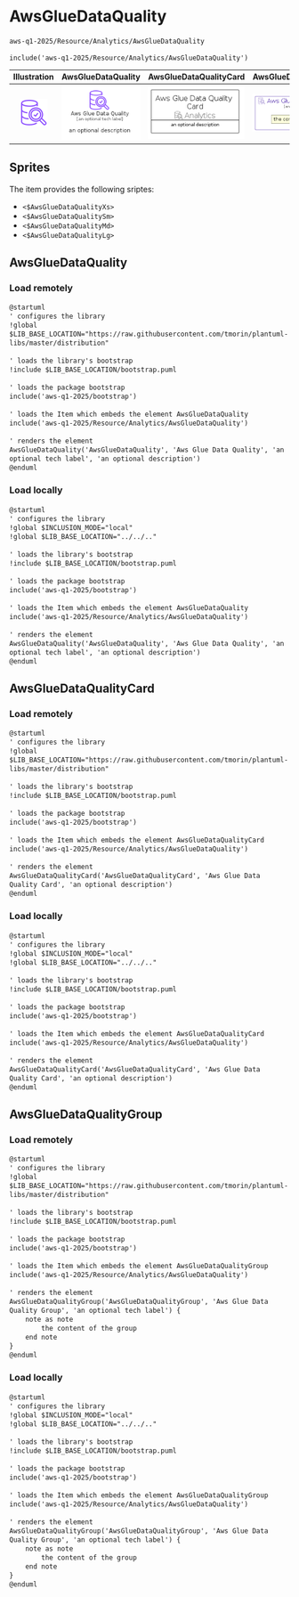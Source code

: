 # AwsGlueDataQuality


```text
aws-q1-2025/Resource/Analytics/AwsGlueDataQuality
```

```text
include('aws-q1-2025/Resource/Analytics/AwsGlueDataQuality')
```



| Illustration | AwsGlueDataQuality | AwsGlueDataQualityCard | AwsGlueDataQualityGroup |
| :---: | :---: | :---: | :---: |
| ![illustration for Illustration](../../../aws-q1-2025/Resource/Analytics/AwsGlueDataQuality.png) | ![illustration for AwsGlueDataQuality](../../../aws-q1-2025/Resource/Analytics/AwsGlueDataQuality.Local.png) | ![illustration for AwsGlueDataQualityCard](../../../aws-q1-2025/Resource/Analytics/AwsGlueDataQualityCard.Local.png) | ![illustration for AwsGlueDataQualityGroup](../../../aws-q1-2025/Resource/Analytics/AwsGlueDataQualityGroup.Local.png) |



## Sprites
The item provides the following sriptes:

- `<$AwsGlueDataQualityXs>`
- `<$AwsGlueDataQualitySm>`
- `<$AwsGlueDataQualityMd>`
- `<$AwsGlueDataQualityLg>`





## AwsGlueDataQuality

### Load remotely
```plantuml
@startuml
' configures the library
!global $LIB_BASE_LOCATION="https://raw.githubusercontent.com/tmorin/plantuml-libs/master/distribution"

' loads the library's bootstrap
!include $LIB_BASE_LOCATION/bootstrap.puml

' loads the package bootstrap
include('aws-q1-2025/bootstrap')

' loads the Item which embeds the element AwsGlueDataQuality
include('aws-q1-2025/Resource/Analytics/AwsGlueDataQuality')

' renders the element
AwsGlueDataQuality('AwsGlueDataQuality', 'Aws Glue Data Quality', 'an optional tech label', 'an optional description')
@enduml
```

### Load locally
```plantuml
@startuml
' configures the library
!global $INCLUSION_MODE="local"
!global $LIB_BASE_LOCATION="../../.."

' loads the library's bootstrap
!include $LIB_BASE_LOCATION/bootstrap.puml

' loads the package bootstrap
include('aws-q1-2025/bootstrap')

' loads the Item which embeds the element AwsGlueDataQuality
include('aws-q1-2025/Resource/Analytics/AwsGlueDataQuality')

' renders the element
AwsGlueDataQuality('AwsGlueDataQuality', 'Aws Glue Data Quality', 'an optional tech label', 'an optional description')
@enduml
```

## AwsGlueDataQualityCard

### Load remotely
```plantuml
@startuml
' configures the library
!global $LIB_BASE_LOCATION="https://raw.githubusercontent.com/tmorin/plantuml-libs/master/distribution"

' loads the library's bootstrap
!include $LIB_BASE_LOCATION/bootstrap.puml

' loads the package bootstrap
include('aws-q1-2025/bootstrap')

' loads the Item which embeds the element AwsGlueDataQualityCard
include('aws-q1-2025/Resource/Analytics/AwsGlueDataQuality')

' renders the element
AwsGlueDataQualityCard('AwsGlueDataQualityCard', 'Aws Glue Data Quality Card', 'an optional description')
@enduml
```

### Load locally
```plantuml
@startuml
' configures the library
!global $INCLUSION_MODE="local"
!global $LIB_BASE_LOCATION="../../.."

' loads the library's bootstrap
!include $LIB_BASE_LOCATION/bootstrap.puml

' loads the package bootstrap
include('aws-q1-2025/bootstrap')

' loads the Item which embeds the element AwsGlueDataQualityCard
include('aws-q1-2025/Resource/Analytics/AwsGlueDataQuality')

' renders the element
AwsGlueDataQualityCard('AwsGlueDataQualityCard', 'Aws Glue Data Quality Card', 'an optional description')
@enduml
```

## AwsGlueDataQualityGroup

### Load remotely
```plantuml
@startuml
' configures the library
!global $LIB_BASE_LOCATION="https://raw.githubusercontent.com/tmorin/plantuml-libs/master/distribution"

' loads the library's bootstrap
!include $LIB_BASE_LOCATION/bootstrap.puml

' loads the package bootstrap
include('aws-q1-2025/bootstrap')

' loads the Item which embeds the element AwsGlueDataQualityGroup
include('aws-q1-2025/Resource/Analytics/AwsGlueDataQuality')

' renders the element
AwsGlueDataQualityGroup('AwsGlueDataQualityGroup', 'Aws Glue Data Quality Group', 'an optional tech label') {
    note as note
        the content of the group
    end note
}
@enduml
```

### Load locally
```plantuml
@startuml
' configures the library
!global $INCLUSION_MODE="local"
!global $LIB_BASE_LOCATION="../../.."

' loads the library's bootstrap
!include $LIB_BASE_LOCATION/bootstrap.puml

' loads the package bootstrap
include('aws-q1-2025/bootstrap')

' loads the Item which embeds the element AwsGlueDataQualityGroup
include('aws-q1-2025/Resource/Analytics/AwsGlueDataQuality')

' renders the element
AwsGlueDataQualityGroup('AwsGlueDataQualityGroup', 'Aws Glue Data Quality Group', 'an optional tech label') {
    note as note
        the content of the group
    end note
}
@enduml
```

